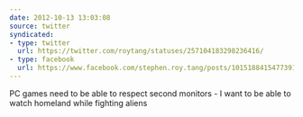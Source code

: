 ```yaml
---
date: 2012-10-13 13:03:08
source: twitter
syndicated:
- type: twitter
  url: https://twitter.com/roytang/statuses/257104183298236416/
- type: facebook
  url: https://www.facebook.com/stephen.roy.tang/posts/10151884154773912
---
```


PC games need to be able to respect second monitors - I want to be able to watch homeland while fighting aliens
